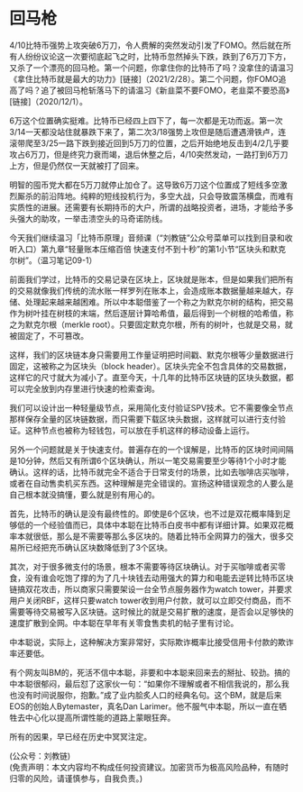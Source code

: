 # 回马枪

4/10比特币强势上攻突破6万刀，令人费解的突然发动引发了FOMO。然后就在所有人纷纷议论这一次要彻底起飞之时，比特币忽然掉头下跌，跌到了6万刀下方，又杀了一个漂亮的回马枪。第一个问题，你拿住你的比特币了吗？没拿住的请温习《拿住比特币就是最大的功力》[链接]（2021/2/28）。第二个问题，你FOMO追高了吗？追了被回马枪斩落马下的请温习《新韭菜不要FOMO，老韭菜不要恐高》[链接]（2020/12/1）。

6万这个位置确实挺难。比特币已经四上四下了，每一次都是无功而返。第一次3/14一天都没站住就暴跌下来了，第二次3/18强势上攻但是随后遭遇滑铁卢，连滚带爬至3/25一路下跌到接近回到5万刀的位置，之后开始绝地反击到4/2几乎要攻占6万刀，但是终究力衰而竭，退后休整之后，4/10突然发动，一路打到6万刀上方，但是仍然仅一天就被打了回来。

明智的囤币党大都在5万刀就停止加仓了。这导致6万刀这个位置成了短线多空激烈厮杀的前沿阵地。纯粹的短线投机行为，多空大战，只会导致震荡横盘，而难有实质性的进展。还需要有长期持币的大户，所谓的战略投资者，进场，才能给予多头强大的助攻，一举击溃空头的马奇诺防线。

今天我们继续温习「比特币原理」音频课（“刘教链”公众号菜单可以找到目录和收听入口）第九章“轻量账本压缩百倍 快速支付不到十秒”的第1小节“区块头和默克尔树”。（温习笔记09-1）

前面我们学过，比特币的交易记录在区块上，区块就是账本，但是如果我们把所有的交易就像我们传统的流水账一样罗列在账本上，会造成账本数据量越来越大，存储、处理起来越来越困难。所以中本聪借鉴了一个称之为默克尔树的结构，把交易作为树叶挂在树枝的末端，然后逐层计算哈希值，最后得到一个树根的哈希值，称之为默克尔根（merkle root）。只要固定默克尔根，所有的树叶，也就是交易，就被固定了，不可篡改。

这样，我们的区块链本身只需要用工作量证明把时间戳、默克尔根等少量数据进行固定，这被称之为区块头（block header）。区块头完全不包含具体的交易数据，这样它的尺寸就大为减小了。直至今天，十几年的比特币区块链的区块头数据，都可以完全放到内存里进行快速的检索查询。

我们可以设计出一种轻量级节点，采用简化支付验证SPV技术。它不需要像全节点那样保存全量的区块链数据，而只需要下载区块头数据，这样就可以进行支付验证。这种节点也被称为轻钱包，可以放在手机这样的移动设备上运行。

另外一个问题就是关于快速支付。普遍存在的一个误解是，比特币的区块时间间隔是10分钟，然后又有所谓6个区块确认，所以一笔交易需要至少等待1个小时才能确认。这样的话，比特币就完全不适合于日常支付的场景，比如去咖啡店买咖啡，或者在自动售卖机买东西。这种理解是完全错误的。宣扬这种错误观念的人要么是自己根本就没搞懂，要么就是别有用心的。

首先，比特币的确认是没有最终性的。即使是6个区块，也不过是双花概率降到足够低的一个经验值而已，具体中本聪在比特币白皮书中都有详细计算。如果双花概率本就很低，那么是不需要等那么多区块的。随着比特币全网算力的强大，很多交易所已经把充币确认区块数降低到了3个区块。

其次，对于很多微支付的场景，根本不需要等待区块确认。对于买咖啡或者买零食，没有谁会吃饱了撑的为了几十块钱去动用强大的算力和电能去逆转比特币区块链搞双花攻击，所以商家只需要架设一台全节点服务器作为watch tower，并要求用户关闭RBF，这样只要watch tower收到用户付款，就可以立即交付商品，而不需要等待交易被写入区块链。这时候比的就是交易扩散的速度，是否会以足够快的速度扩散到全网。中本聪在早年有关零食售卖机的帖子里有讨论。

中本聪说，实际上，这种解决方案非常好，实际欺诈概率比接受信用卡付款的欺诈率还要低。

有个网友叫BM的，死活不信中本聪，非要和中本聪来回来去的掰扯、较劲。搞的中本聪很郁闷，最后怼了这家伙一句：“如果你不理解或者不相信我说的，那么我也没有时间说服你，抱歉。”成了业内脍炙人口的经典名句。这个BM，就是后来EOS的创始人Bytemaster，真名Dan Larimer。他不服气中本聪，所以一直在牺牲去中心化以提高所谓性能的道路上蒙眼狂奔。

所有的因果，早已经在历史中冥冥注定。

(公众号：刘教链) \
(免责声明：本文内容均不构成任何投资建议。加密货币为极高风险品种，有随时归零的风险，请谨慎参与，自我负责。)
